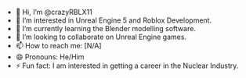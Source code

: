 - 👋 Hi, I’m @crazyRBLX11
- 👀 I’m interested in Unreal Engine 5 and Roblox Development.
- 🌱 I’m currently learning the Blender modelling software.
- 💞️ I’m looking to collaborate on Unreal Engine games.
- 📫 How to reach me: [N/A]
- 😄 Pronouns: He/Him
- ⚡ Fun fact: I am interested in getting a career in the Nuclear Industry.

